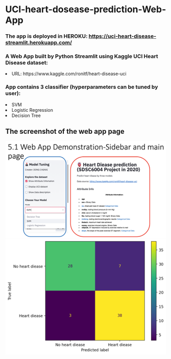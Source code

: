 # UCI-heart-dosease-prediction-Web-App

### The app is deployed in HEROKU: https://uci-heart-disease-streamlit.herokuapp.com/

### A Web App built by Python Streamlit using Kaggle UCI Heart Disease dataset:

<li>URL: https://www.kaggle.com/ronitf/heart-disease-uci

### App contains 3 classifier (hyperparameters can be tuned by user):

<li>SVM

<li>Logistic Regression

<li>Decision Tree

## The screenshot of the web app page
![](screenshot.png)
![](confusion.png)
